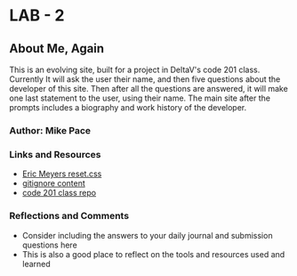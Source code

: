 # LAB - 2

## About Me, Again

This is an evolving site, built for a project in DeltaV's code 201 class.  Currently It will ask the user their name, and then five questions about the developer of this site.  Then after all the questions are answered, it will make one last statement to the user, using their name.  The main site after the prompts includes a biography and work history of the developer.

### Author: Mike Pace

### Links and Resources

* [Eric Meyers reset.css](http://meyerweb.com/eric/tools/css/reset/)
* [gitignore content](https://www.gitignore.io/api/node,linux,macos,windows,visualstudiocode)
* [code 201 class repo](https://github.com/DeltaVCode/cedarrapids-code-201n3)

### Reflections and Comments

* Consider including the answers to your daily journal and submission questions here
* This is also a good place to reflect on the tools and resources used and learned